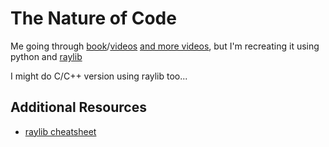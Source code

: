 # The Nature of Code
Me going through [book](https://natureofcode.com/book/)/[videos](https://www.youtube.com/playlist?list=PLRqwX-V7Uu6aFlwukCmDf0-1-uSR7mklK) [and more videos](https://www.youtube.com/watch?v=XJ7HLz9VYz0&list=PLRqwX-V7Uu6aCibgK1PTWWu9by6XFdCfh), but I'm recreating it using python and [raylib](https://www.raylib.com/)

I might do C/C++ version using raylib too...


## Additional Resources
- [raylib cheatsheet](https://www.raylib.com/cheatsheet/cheatsheet.html)